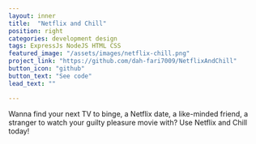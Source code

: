 ```yaml
---
layout: inner
title:  "Netflix and Chill"
position: right
categories: development design
tags: ExpressJs NodeJS HTML CSS
featured_image: "/assets/images/netflix-chill.png"
project_link: "https://github.com/dah-fari7009/NetflixAndChill"
button_icon: "github"
button_text: "See code"
lead_text: ""

---
```


Wanna find your next TV to binge, a Netflix date, a like-minded friend, a stranger to watch your guilty pleasure movie with? Use Netflix and Chill today!